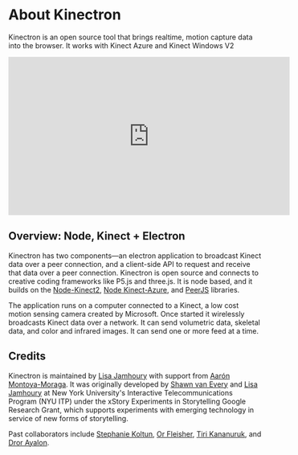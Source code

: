 # About Kinectron

Kinectron is an open source tool that brings realtime, motion capture data into the browser. It works with Kinect Azure and Kinect Windows V2

<iframe width="560" height="315" src="https://www.youtube.com/embed/BV6xK3EOznI" frameborder="0" allow="accelerometer; autoplay; clipboard-write; encrypted-media; gyroscope; picture-in-picture" allowfullscreen></iframe>

## Overview: Node, Kinect + Electron

Kinectron has two components—an electron application to broadcast Kinect data over a peer connection, and a client-side API to request and receive that data over a peer connection. Kinectron is open source and connects to creative coding frameworks like P5.js and three.js. It is node based, and it builds on the [Node-Kinect2](https://github.com/wouterverweirder/kinect2), [Node Kinect-Azure](https://github.com/wouterverweirder/kinect-azure), and [PeerJS](http://peerjs.com/) libraries.

The application runs on a computer connected to a Kinect, a low cost motion sensing camera created by Microsoft. Once started it wirelessly broadcasts Kinect data over a network. It can send volumetric data, skeletal data, and color and infrared images. It can send one or more feed at a time.

## Credits

Kinectron is maintained by [Lisa Jamhoury](http://lisajamhoury.com) with support from [Aarón Montoya-Moraga](https://github.com/montoyamoraga). It was originally developed by [Shawn van Every](https://github.com/vanevery) and [Lisa Jamhoury](https://github.com/lisajamhoury/) at New York University's Interactive Telecommunications Program (NYU ITP) under the xStory Experiments in Storytelling Google Research Grant, which supports experiments with emerging technology in service of new forms of storytelling.

Past collaborators include [Stephanie Koltun](https://github.com/stephkoltun), [Or Fleisher](https://github.com/juniorxsound), [Tiri Kananuruk](http://xxx.tiri.xxx/), and [Dror Ayalon](https://www.drorayalon.com/).

